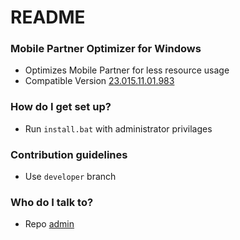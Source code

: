 # README #

### Mobile Partner Optimizer for Windows ###

* Optimizes Mobile Partner for less resource usage
* Compatible Version [23.015.11.01.983](http://download-c1.huawei.com/download/downloadCenter?downloadId=55222&version=175478&siteCode=)

### How do I get set up? ###

* Run `install.bat` with administrator privilages

### Contribution guidelines ###

* Use `developer` branch

### Who do I talk to? ###

* Repo [admin](https://bitbucket.org/ashenmgunaratne/)

